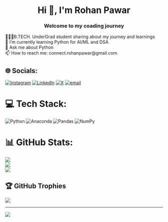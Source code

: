 <h1 align="center">Hi 👋, I'm Rohan Pawar</h1>
<h3 align="center">Welcome to my coading journey</h3>
👨🏻‍🎓B.TECH. UnderGrad student sharing about my journey and learnings<br>🌱 I’m currently learning Python for AI/ML and DSA<br>💬 Ask me about Python<br>📫 How to reach me: connect.rohanpawar@gmail.com<br>


## 🌐 Socials:
[![Instagram](https://img.shields.io/badge/Instagram-%23E4405F.svg?logo=Instagram&logoColor=white)](https://instagram.com/rohannfr) [![LinkedIn](https://img.shields.io/badge/LinkedIn-%230077B5.svg?logo=linkedin&logoColor=white)](https://linkedin.com/in/rohanpawar23) [![X](https://img.shields.io/badge/X-black.svg?logo=X&logoColor=white)](https://x.com/RohanPawar2304) [![email](https://img.shields.io/badge/Email-D14836?logo=gmail&logoColor=white)](mailto:connect.rohanpawar@gmail.com) 

# 💻 Tech Stack:
![Python](https://img.shields.io/badge/python-3670A0?style=for-the-badge&logo=python&logoColor=ffdd54) ![Anaconda](https://img.shields.io/badge/Anaconda-%2344A833.svg?style=for-the-badge&logo=anaconda&logoColor=white) ![Pandas](https://img.shields.io/badge/pandas-%23150458.svg?style=for-the-badge&logo=pandas&logoColor=white) ![NumPy](https://img.shields.io/badge/numpy-%23013243.svg?style=for-the-badge&logo=numpy&logoColor=white)
# 📊 GitHub Stats:
![](https://github-readme-stats.vercel.app/api?username=rohanpawar23&theme=dark&hide_border=true&include_all_commits=true&count_private=false)<br/>
![](https://nirzak-streak-stats.vercel.app/?user=rohanpawar23&theme=dark&hide_border=true)<br/>
![](https://github-readme-stats.vercel.app/api/top-langs/?username=rohanpawar23&theme=dark&hide_border=true&include_all_commits=true&count_private=false&layout=compact)

## 🏆 GitHub Trophies
![](https://github-profile-trophy.vercel.app/?username=rohanpawar23&theme=radical&no-frame=false&no-bg=false&margin-w=4)

---
[![](https://visitcount.itsvg.in/api?id=rohanpawar23&icon=5&color=0)](https://visitcount.itsvg.in)

<!-- Proudly created with GPRM ( https://gprm.itsvg.in ) -->
